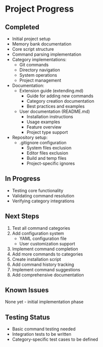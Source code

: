 # Project Progress

## Completed
- Initial project setup
- Memory bank documentation
- Core script structure
- Command parsing implementation
- Category implementations:
  - Git commands
  - Directory navigation
  - System operations
  - Project management
- Documentation:
  - Extension guide (extending.md)
    - Guide for adding new commands
    - Category creation documentation
    - Best practices and examples
  - User documentation (README.md)
    - Installation instructions
    - Usage examples
    - Feature overview
    - Project type support
- Repository setup:
  - .gitignore configuration
    - System files exclusion
    - Editor files exclusion
    - Build and temp files
    - Project-specific ignores

## In Progress
- Testing core functionality
- Validating command resolution
- Verifying category integrations

## Next Steps
1. Test all command categories
2. Add configuration system
   - YAML configuration file
   - User customization support
3. Implement command completion
4. Add more commands to categories
5. Create installation script
6. Add command history tracking
7. Implement command suggestions
8. Add comprehensive documentation

## Known Issues
None yet - initial implementation phase

## Testing Status
- Basic command testing needed
- Integration tests to be written
- Category-specific test cases to be defined
